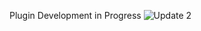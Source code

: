Plugin Development in Progress
![Update 2](https://github.com/Shubhamsingh147/solitude/Solitude_Distortion/Images/commit2.png)
